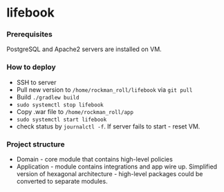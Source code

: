# lifebook

### Prerequisites
PostgreSQL and Apache2 servers are installed on VM.

### How to deploy
* SSH to server
* Pull new version to `/home/rockman_roll/lifebook` via `git pull`
* Build `./gradlew build`
* `sudo systemctl stop lifebook`
* Copy .war file to `/home/rockman_roll/app`
* `sudo systemctl start lifebook`
* check status by `journalctl -f`. If server fails to start - reset VM.

### Project structure
* Domain - core module that contains high-level policies
* Application - module contains integrations and app wire up. 
Simplified version of hexagonal architecture - high-level packages could be converted to separate modules.